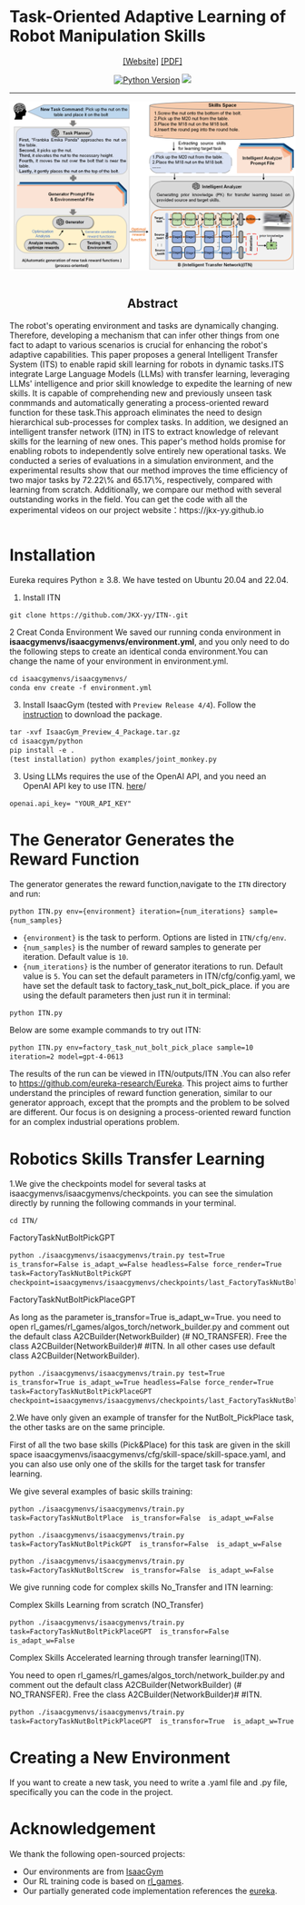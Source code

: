 # Task-Oriented Adaptive Learning of Robot Manipulation Skills

<div align="center">

[[Website]](https://jkx-yy.github.io/)
[[PDF] ](https://jkx-yy.github.io/ieeeconf__%E7%AC%AC%E4%B8%89%E7%89%88%E8%8B%B1%E6%96%87___8%E9%A1%B5_.pdf)



[![Python Version](https://img.shields.io/badge/Python-3.8-blue.svg)](https://github.com/eureka-research/Eureka)
[<img src="https://img.shields.io/badge/Framework-PyTorch-red.svg"/>](https://pytorch.org/)

______________________________________________________________________

![](image/ITS.png)        
</div>
<section class="section">
  <div class="container is-max-desktop">
    <div class="columns is-centered has-text-centered">
      <div class="column is-four-fifths">
        <h2 class="title is-3" align="center"> Abstract </h2>
        <div class="content has-text-justified">
          <p>
            The robot's operating environment and tasks are dynamically changing. Therefore, developing a mechanism that can infer other things from one fact to adapt to various scenarios is crucial for enhancing the robot's adaptive capabilities.  This paper proposes a general Intelligent Transfer System (ITS) to enable rapid skill learning for robots in dynamic tasks.ITS integrate Large Language Models (LLMs) with transfer learning, leveraging LLMs' intelligence and prior skill knowledge to expedite the learning of new skills.  It is capable of comprehending new and previously unseen task conmmands and automatically generating a process-oriented reward function for these task.This approach eliminates the need to design hierarchical sub-processes for  complex tasks. In addition, we designed an intelligent transfer network (ITN) in ITS to extract knowledge of relevant skills for the learning of new ones. This paper's method holds promise for enabling robots to independently solve entirely new operational tasks. We conducted a series of evaluations in a simulation environment, and the experimental results show that our method improves the time efficiency of two major tasks by 72.22\% and 65.17\%, respectively, compared with learning from scratch. Additionally, we compare our method with several outstanding works in the field.  You can get the code with all the experimental videos on our project website：https://jkx-yy.github.io
          </p>
        </div>
      </div>
    </div>
  </div>
</section>




# Installation
Eureka requires Python ≥ 3.8. We have tested on Ubuntu 20.04 and 22.04.

1. Install ITN
```
git clone https://github.com/JKX-yy/ITN-.git
```
2  Creat Conda  Environment
We saved our running conda environment in **isaacgymenvs/isaacgymenvs/environment.yml**, and you only need to do the following steps to create an identical conda environment.You can change the name of your environment in environment.yml.
```
cd isaacgymenvs/isaacgymenvs/
conda env create -f environment.yml
```

3. Install IsaacGym (tested with `Preview Release 4/4`). Follow the [instruction](https://developer.nvidia.com/isaac-gym) to download the package.
```	
tar -xvf IsaacGym_Preview_4_Package.tar.gz
cd isaacgym/python
pip install -e .
(test installation) python examples/joint_monkey.py
```

3. Using LLMs requires the use of the OpenAI API, and you need an OpenAI API key to use ITN.
   [here](https://platform.openai.com/account/api-keys)/
```
openai.api_key= "YOUR_API_KEY"
```

# The Generator Generates the Reward Function

The generator generates the reward function,navigate to the `ITN` directory and run:
```
python ITN.py env={environment} iteration={num_iterations} sample={num_samples}
```
- `{environment}` is the task to perform. Options are listed in `ITN/cfg/env`.
- `{num_samples}` is the number of reward samples to generate per iteration. Default value is `10`.
- `{num_iterations}` is the number of  generator iterations to run. Default value is `5`.
You can set the default parameters in ITN/cfg/config.yaml, we have set the default task to factory_task_nut_bolt_pick_place. if you are using the default parameters then just run it in terminal:
```
python ITN.py 
```

Below are some example commands to try out ITN:
```
python ITN.py env=factory_task_nut_bolt_pick_place sample=10 iteration=2 model=gpt-4-0613
```
The results of the run can be viewed in ITN/outputs/ITN .You can also refer to https://github.com/eureka-research/Eureka. This project aims to further understand the principles of reward function generation, similar to our generator approach, except that the prompts and the problem to be solved are different. Our focus is on designing a process-oriented reward function for an  complex industrial operations problem.

# Robotics Skills Transfer Learning

1.We give the checkpoints model for several tasks at isaacgymenvs/isaacgymenvs/checkpoints. you can see the simulation directly by running the following commands in your terminal.
```
cd ITN/
```
FactoryTaskNutBoltPickGPT
```
python ./isaacgymenvs/isaacgymenvs/train.py test=True  is_transfor=False is_adapt_w=False headless=False force_render=True task=FactoryTaskNutBoltPickGPT checkpoint=isaacgymenvs/isaacgymenvs/checkpoints/last_FactoryTaskNutBoltPickGPT_ep_1024.pth

```
FactoryTaskNutBoltPickPlaceGPT

As long as the parameter is_transfor=True is_adapt_w=True. you need to open rl_games/rl_games/algos_torch/network_builder.py and comment out the default class A2CBuilder(NetworkBuilder) (# NO_TRANSFER). Free the class A2CBuilder(NetworkBuilder)# #ITN. In all other cases use default class A2CBuilder(NetworkBuilder). 

```
python ./isaacgymenvs/isaacgymenvs/train.py test=True  is_transfor=True is_adapt_w=True headless=False force_render=True task=FactoryTaskNutBoltPickPlaceGPT checkpoint=isaacgymenvs/isaacgymenvs/checkpoints/last_FactoryTaskNutBoltPickPlaceGPT_ep.pth
```

2.We have only given an example of transfer for the NutBolt_PickPlace task, the other tasks are on the same principle.

First of all the two base skills (Pick&Place) for this task are given in the skill space isaacgymenvs/isaacgymenvs/cfg/skill-space/skill-space.yaml, and you can also use only one of the skills for the target task for transfer learning.



We give several examples of basic skills training:
```
python ./isaacgymenvs/isaacgymenvs/train.py task=FactoryTaskNutBoltPlace  is_transfor=False  is_adapt_w=False   
```
```
python ./isaacgymenvs/isaacgymenvs/train.py task=FactoryTaskNutBoltPickGPT  is_transfor=False  is_adapt_w=False   
```
```
python ./isaacgymenvs/isaacgymenvs/train.py task=FactoryTaskNutBoltScrew  is_transfor=False  is_adapt_w=False   
```

We give running code for  complex skills No_Transfer and ITN learning:

Complex Skills  Learning from scratch (NO_Transfer)
```
python ./isaacgymenvs/isaacgymenvs/train.py task=FactoryTaskNutBoltPickPlaceGPT  is_transfor=False  is_adapt_w=False   
```
Complex Skills  Accelerated learning through transfer learning(ITN).

You need to open rl_games/rl_games/algos_torch/network_builder.py and comment out the default class A2CBuilder(NetworkBuilder) (# NO_TRANSFER). Free the class A2CBuilder(NetworkBuilder)# #ITN.

```
python ./isaacgymenvs/isaacgymenvs/train.py task=FactoryTaskNutBoltPickPlaceGPT  is_transfor=True  is_adapt_w=True 
```

# Creating  a New Environment
If you want to create a new task, you need to write a .yaml file and .py file, specifically you can the code in the project.

# Acknowledgement
We thank the following open-sourced projects:
- Our environments are from [IsaacGym](https://github.com/NVIDIA-Omniverse/IsaacGymEnvs)
- Our RL training code is based on [rl_games](https://github.com/Denys88/rl_games).
- Our partially generated code implementation references the  [eureka](https://github.com/eureka-research/Eureka).


